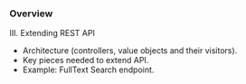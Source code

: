 ### Overview

III. Extending REST API
- Architecture (controllers, value objects and their visitors).
- Key pieces needed to extend API.
- Example: FullText Search endpoint.
